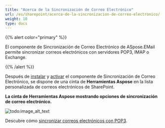 ```yaml
---
title: "Acerca de la Sincronización de Correo Electrónico"
url: /es/sharepoint/acerca-de-la-sincronizacion-de-correo-electronico/
weight: 10
type: docs
---
```



{{% alert color="primary" %}} 

El componente de Sincronización de Correo Electrónico de ASpose.EMail permite sincronizar correos electrónicos con servidores POP3, IMAP o Exchange. 

{{% /alert %}} 

Después de [instalar](/email/sharepoint/installing-aspose-email-for-sharepoint/) y [activar](/email/sharepoint/activation-and-de-activation-after-installation/) el componente de Sincronización de Correo Electrónico, se dispone de una cinta de **Herramientas Aspose** en la lista personalizada de correos electrónicos de SharePoint. 

**La cinta de Herramientas Aspose mostrando opciones de sincronización de correo electrónico.** 

![todo:image_alt_text](about-email-synchronization_1.png)

Descubre cómo [sincronizar correos electrónicos con POP3](/email/sharepoint/synchronize-emails-using-pop3/).
